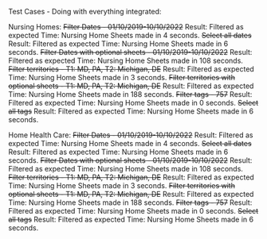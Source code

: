 Test Cases - Doing with everything integrated:

Nursing Homes: 
    ~~Filter Dates - 01/10/2019-10/10/2022~~
        Result: Filtered as expected
        Time: Nursing Home Sheets made in 4 seconds.
    ~~Select all dates~~
        Result: Filtered as expected
        Time: Nursing Home Sheets made in 6 seconds.
    ~~Filter Dates with optional sheets - 01/10/2019-10/10/2022~~
        Result: Filtered as expected
        Time: Nursing Home Sheets made in 108 seconds.
    ~~Filter territories - T1: MD, PA, T2: Michigan, DE~~
        Result: Filtered as expected
        Time: Nursing Home Sheets made in 3 seconds.
    ~~Filter territories with optional sheets - T1: MD, PA, T2: Michigan, DE~~
        Result: Filtered as expected
        Time: Nursing Home Sheets made in 188 seconds.
    ~~Filter tags - 757~~
        Result: Filtered as expected
        Time: Nursing Home Sheets made in 0 seconds.
    ~~Select all tags~~
        Result: Filtered as expected
        Time: Nursing Home Sheets made in 6 seconds.

Home Health Care: 
    ~~Filter Dates - 01/10/2019-10/10/2022~~
        Result: Filtered as expected
        Time: Nursing Home Sheets made in 4 seconds.
    ~~Select all dates~~
        Result: Filtered as expected
        Time: Nursing Home Sheets made in 6 seconds.
    ~~Filter Dates with optional sheets - 01/10/2019-10/10/2022~~
        Result: Filtered as expected
        Time: Nursing Home Sheets made in 108 seconds.
    ~~Filter territories - T1: MD, PA, T2: Michigan, DE~~
        Result: Filtered as expected
        Time: Nursing Home Sheets made in 3 seconds.
    ~~Filter territories with optional sheets - T1: MD, PA, T2: Michigan, DE~~
        Result: Filtered as expected
        Time: Nursing Home Sheets made in 188 seconds.
    ~~Filter tags - 757~~
        Result: Filtered as expected
        Time: Nursing Home Sheets made in 0 seconds.
    ~~Select all tags~~
        Result: Filtered as expected
        Time: Nursing Home Sheets made in 6 seconds.
